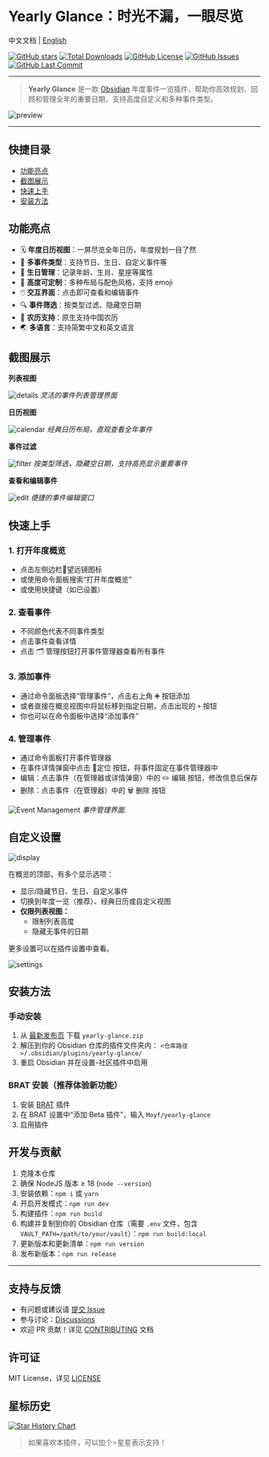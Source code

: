 # Yearly Glance：时光不漏，一眼尽览

中文文档 | [English](./README.md)

[![GitHub stars](https://img.shields.io/github/stars/Moyf/yearly-glance?style=flat&label=星标)](https://github.com/Moyf/yearly-glance/stargazers)
[![Total Downloads](https://img.shields.io/github/downloads/Moyf/yearly-glance/total?style=flat&label=总下载量)](https://github.com/Moyf/yearly-glance/releases)
[![GitHub License](https://img.shields.io/github/license/Moyf/yearly-glance?style=flat&label=许可证)](https://github.com/Moyf/yearly-glance/blob/master/LICENSE)
[![GitHub Issues](https://img.shields.io/github/issues/Moyf/yearly-glance?style=flat&label=问题)](https://github.com/Moyf/yearly-glance/issues)
[![GitHub Last Commit](https://img.shields.io/github/last-commit/Moyf/yearly-glance?style=flat&label=最后提交)](https://github.com/Moyf/yearly-glance/commits/master)

---

> **Yearly Glance** 是一款 [Obsidian](https://obsidian.md/) 年度事件一览插件，帮助你高效规划、回顾和管理全年的重要日期，支持高度自定义和多种事件类型。

![preview](./doc/glance-zh.webp)

---

## 快捷目录
- [功能亮点](#功能亮点)
- [截图展示](#截图展示)
- [快速上手](#快速上手)
- [安装方法](#安装方法)

## 功能亮点

- 🗓️ **年度日历视图**：一屏尽览全年日历，年度规划一目了然
- 🎉 **多事件类型**：支持节日、生日、自定义事件等
- 🎂 **生日管理**：记录年龄、生肖、星座等属性
- 🎨 **高度可定制**：多种布局与配色风格，支持 emoji
- 🖱️ **交互界面**：点击即可查看和编辑事件
- 🔍 **事件筛选**：按类型过滤、隐藏空日期
- 🌙 **农历支持**：原生支持中国农历
- 🌏 **多语言**：支持简繁中文和英文语言

## 截图展示

**列表视图**

![details](./doc/details.png)
*灵活的事件列表管理界面*

**日历视图**

![calendar](./doc/calendar.png)
*经典日历布局，直观查看全年事件*

**事件过滤**

![filter](./doc/filter.png)
*按类型筛选，隐藏空日期，支持高亮显示重要事件*

**查看和编辑事件**

![edit](./doc/view-and-edit.png)
*便捷的事件编辑窗口*


## 快速上手

### 1. 打开年度概览
- 点击左侧边栏🔭望远镜图标
- 或使用命令面板搜索“打开年度概览”
- 或使用快捷键（如已设置）

### 2. 查看事件
- 不同颜色代表不同事件类型
- 点击事件查看详情
- 点击 🗂️ 管理按钮打开事件管理器查看所有事件

### 3. 添加事件
- 通过命令面板选择“管理事件”，点击右上角 ➕ 按钮添加
- 或者直接在概览视图中将鼠标移到指定日期，点击出现的 `+` 按钮
- 你也可以在命令面板中选择“添加事件”

### 4. 管理事件

- 通过命令面板打开事件管理器
- 在事件详情弹窗中点击 📍定位 按钮，将事件固定在事件管理器中
- 编辑：点击事件（在管理器或详情弹窗）中的 ✏️ 编辑 按钮，修改信息后保存
- 删除：点击事件（在管理器）中的 🗑️ 删除 按钮

![Event Management](./doc/manager.png)
*事件管理界面.*


## 自定义设置

![display](./doc/display-options.png)

在概览的顶部，有多个显示选项：

- 显示/隐藏节日、生日、自定义事件
- 切换到年度一览（推荐）、经典日历或自定义视图
- **仅限列表视图：**
  - 限制列表高度
  - 隐藏无事件的日期

更多设置可以在插件设置中查看。

![settings](./doc/settings.png)

## 安装方法

### 手动安装
1. 从 [最新发布页](https://github.com/Moyf/yearly-glance/releases/latest) 下载 `yearly-glance.zip`
2. 解压到你的 Obsidian 仓库的插件文件夹内： `<仓库路径>/.obsidian/plugins/yearly-glance/`
3. 重启 Obsidian 并在设置-社区插件中启用

### BRAT 安装（推荐体验新功能）
1. 安装 [BRAT](https://github.com/TfTHacker/obsidian42-brat) 插件
2. 在 BRAT 设置中“添加 Beta 插件”，输入 `Moyf/yearly-glance`
3. 启用插件

## 开发与贡献

1. 克隆本仓库
2. 确保 NodeJS 版本 ≥ 18 (`node --version`)
3. 安装依赖：`npm i` 或 `yarn`
4. 开启开发模式：`npm run dev`
5. 构建插件：`npm run build`
6. 构建并复制到你的 Obsidian 仓库（需要 `.env` 文件，包含 `VAULT_PATH=/path/to/your/vault`）：`npm run build:local`
7. 更新版本和更新清单：`npm run version`
8. 发布新版本：`npm run release`

---

## 支持与反馈

- 有问题或建议请 [提交 Issue](https://github.com/Moyf/yearly-glance/issues)
- 参与讨论：[Discussions](https://github.com/Moyf/yearly-glance/discussions)
- 欢迎 PR 贡献！详见 [CONTRIBUTING](./CONTRIBUTING.md) 文档

## 许可证

MIT License，详见 [LICENSE](./LICENSE)


## 星标历史

[![Star History Chart](https://api.star-history.com/svg?repos=Moyf/yearly-glance&type=Timeline)](https://www.star-history.com/#Moyf/yearly-glance&Timeline)

> 如果喜欢本插件，可以加个⭐️星星表示支持！